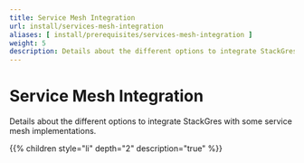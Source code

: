 ```yaml
---
title: Service Mesh Integration
url: install/services-mesh-integration
aliases: [ install/prerequisites/services-mesh-integration ]
weight: 5
description: Details about the different options to integrate StackGres with some service mesh implementations.
---
```


# Service Mesh Integration

Details about the different options to integrate StackGres with some service mesh implementations.

{{% children style="li" depth="2" description="true" %}}
